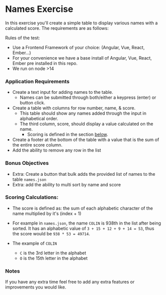 # Names Exercise
In this exercise you'll create a simple table to display various names with a calculated score. The requirements are as follows:

Rules of the test:
- Use a Frontend Framework of your choice: (Angular, Vue, React, Ember...)
- For your convenience we have a base install of Angular, Vue, React, Ember pre installed in this repo.
- We run on node >14

### Application Requirements
- Create a text input for adding names to the table.
  - Names can be submitted through both/either a keypress (enter) or button click.
- Create a table with columns for row number, name, & score. 
  - This table should show any names added through the input in alphabetical order. 
  - The third column, score, should display a value calculated on the name.
    - Scoring is defined in the section [below](#scoring-calculations).  
- Create a footer at the bottom of the table with a value that is the sum of the entire score column.
- Add the ability to remove any row in the list

### Bonus Objectives
- Extra: Create a button that bulk adds the provided list of names to the table `names.json`
- Extra: add the ability to multi sort by name and score

### Scoring Calculations:
 - The score is defined as: the sum of each alphabetic character of the name multiplied by it's (index + 1) 

 - For example in `names.json`, the name `COLIN` is 938th in the list after being sorted. It has an alphabetic value of `3 + 15 + 12 + 9 + 14 = 53`, thus the score would be `938 * 53 = 49714`.
 - The example of `COLIN` 
   - `C` is the 3rd letter in the alphabet 
   - `O` is the 15th letter in the alphabet

### Notes
If you have any extra time feel free to add any extra features or improvements you would like.
